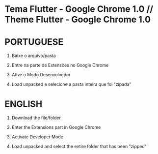 # Tema Flutter - Google Chrome 1.0 // Theme Flutter - Google Chrome 1.0

# PORTUGUESE

1. Baixe o arquivo/pasta

2. Entre na parte de Extensões no Google Chrome

3. Ative o Modo Desenvolvedor

4. Load unpacked e selecione a pasta inteira que foi "zipada"


# ENGLISH

1. Download the file/folder

2. Enter the Extensions part in Google Chrome

3. Activate Developer Mode

4. Load unpacked and select the entire folder that has been "zipped"
